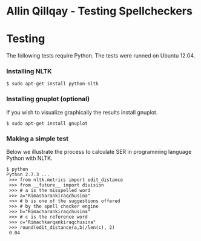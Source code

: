 # Allin Qillqay - Testing Spellcheckers
# Testing

The following tests require Python.
The tests were runned on Ubuntu 12.04.

### Installing NLTK

```
$ sudo apt-get install python-nltk
```

### Installing gnuplot (optional)
If you wish to visualize graphically the results install gnuplot.

```
$ sudo apt-get install gnuplot
```

### Making a simple test

Below we illustrate the process to calculate SER in programming language Python with NLTK.

```
$ python
Python 2.7.3 ... 
 >>> from nltk.metrics import edit_distance
 >>> from __future__ import division
 >>> # a is the misspelled word
 >>> a="Rimasharankiraqchusina"
 >>> # b is one of the suggestions offered 
 >>> # by the spell checker engine
 >>> b="Rimacharankiraqchusina"
 >>> # c is the reference word
 >>> c="Rimachkarqankiraqchusina"
 >>> round(edit_distance(a,b)/len(c), 2)
 0.04
```


